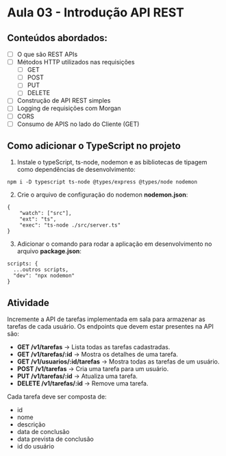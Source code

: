 # Aula 03 - Introdução API REST
## Conteúdos abordados:
- [ ] O que são REST APIs
- [ ] Métodos HTTP utilizados nas requisições
  - [ ] GET
  - [ ] POST
  - [ ] PUT
  - [ ] DELETE
- [ ] Construção de API REST simples
- [ ] Logging de requisições com Morgan
- [ ] CORS
- [ ] Consumo de APIS no lado do Cliente (GET)

## Como adicionar o TypeScript no projeto
1. Instale o typeScript, ts-node, nodemon e as bibliotecas de tipagem como dependências de desenvolvimento:
```
npm i -D typescript ts-node @types/express @types/node nodemon
```

2. Crie o arquivo de configuração do nodemon **nodemon.json**:
```
{
    "watch": ["src"],
    "ext": "ts",
    "exec": "ts-node ./src/server.ts"
}
```

3. Adicionar o comando para rodar a aplicação em desenvolvimento no arquivo **package.json**:
```
scripts: {
  ...outros scripts,
  "dev": "npx nodemon"
}
```



## Atividade
Incremente a API de tarefas implementada em sala para armazenar as tarefas de cada usuário. Os endpoints que devem estar presentes na API são:
- **GET /v1/tarefas** -> Lista todas as tarefas cadastradas.
- **GET /v1/tarefas/:id** -> Mostra os detalhes de uma tarefa.
- **GET /v1/usuarios/:id/tarefas** -> Mostra todas as tarefas de um usuário.
- **POST /v1/tarefas** -> Cria uma tarefa para um usuário.
- **PUT /v1/tarefas/:id** -> Atualiza uma tarefa.
- **DELETE /v1/tarefas/:id** -> Remove uma tarefa.

Cada tarefa deve ser composta de:
- id
- nome
- descrição
- data de conclusão
- data prevista de conclusão
- id do usuário
